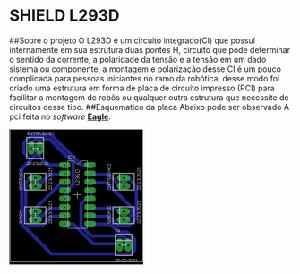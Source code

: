 # SHIELD L293D
##Sobre o projeto
O L293D é um circuito integrado(CI) que possuí internamente em sua estrutura duas pontes H, circuito que pode determinar o sentido da corrente, a polaridade da tensão e a tensão em um dado sistema ou componente, a montagem e polarização desse CI é um pouco complicada para pessoas iniciantes no ramo da robótica, desse modo foi criado uma estrutura em forma de placa de circuito impresso (PCI) para facilitar a montagem de robôs ou qualquer outra estrutura que necessite de circuitos desse tipo.
##Esquematico da placa
Abaixo pode ser observado A pci feita no *software* [**Eagle**](https://cadsoft.io/). 

![Placa do SHIELD para o L293D](https://github.com/mpsdantas/shield_l293d/blob/master/Placa_v1/SHIELD_L293D.png)

